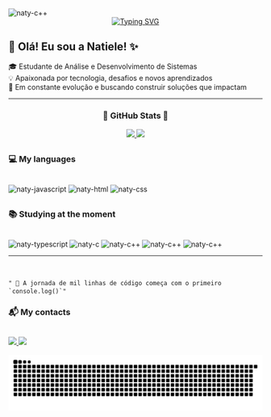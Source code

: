 <img align="center" alt="naty-c++" height="250" width="1000" src="https://media3.giphy.com/media/v1.Y2lkPTc5MGI3NjExZDVoZDI5OHRqaXZyZHRwdGJzODZicTRwMmQ5MzdxMGU2cXNheTcyOCZlcD12MV9pbnRlcm5hbF9naWZfYnlfaWQmY3Q9Zw/A4wSE2GQGTpfi/giphy.gif" />

<div align="center">
  <a href="https://git.io/typing-svg">
    <img src="https://readme-typing-svg.demolab.com?font=Fira+Code&weight=500&size=22&pause=1000&color=ffb6c1&center=true&vCenter=true&random=false&width=524&lines=%E2%8A%B9+Welcome+to+my+profile!+%CB%99%E1%B5%95%CB%99+%E2%8A%B9+" alt="Typing SVG">
  </a>
</div>

##

## 👋 Olá! Eu sou a Natiele! ✨

🎓 Estudante de Análise e Desenvolvimento de Sistemas <br>
💡 Apaixonada por tecnologia, desafios e novos aprendizados <br>
🚀 Em constante evolução e buscando construir soluções que impactam <br>

<!---
natyyHy/natyyHy is a ✨ special ✨ repository because its `README.md` (this file) appears on your GitHub profile.
You can click the Preview link to take a look at your changes.
--->

---

<h3 align="center">🌟 GitHub Stats 🌟</h3>
<div align="center">
  <a href="https://github.com/anuraghazra/github-readme-stats">
    <img height="200" src="https://github-readme-stats.vercel.app/api?username=natyyHy&show_icons=true&include_all_commits=true&theme=tokyonight" />
  </a>
  <a href="https://github.com/anuraghazra/convoychat">
    <img height="200" src="https://github-readme-stats.vercel.app/api/top-langs?username=natyyHy&theme=tokyonight&layout=compact&langs_count=8&card_width=320" />
  </a>
</div>

##

<h3>💻 My languages</h3>
<div style="display: inline_block"><br>
  <img align="center" alt="naty-javascript" height="30" width="40" src="https://cdn.jsdelivr.net/gh/devicons/devicon@latest/icons/javascript/javascript-original.svg"/>
  <img align="center" alt="naty-html" height="30" width="40" src="https://cdn.jsdelivr.net/gh/devicons/devicon@latest/icons/html5/html5-original.svg"/>
  <img align="center" alt="naty-css" height="30" width="40" src="https://cdn.jsdelivr.net/gh/devicons/devicon@latest/icons/css3/css3-original.svg"/>

  <!---<img align="center" alt="naty-python" height="30" width="40" src="https://cdn.jsdelivr.net/gh/devicons/devicon@latest/icons/python/python-original.svg"/>--->
</div>

##

<h3>📚 Studying at the moment</h3><br>
<div style="display: inline_block">
  <img align="center" alt="naty-typescript" height="30" width="40" src="https://cdn.jsdelivr.net/gh/devicons/devicon@latest/icons/typescript/typescript-original.svg"/>
  <img align="center" alt="naty-c" height="30" width="40" src="https://cdn.jsdelivr.net/gh/devicons/devicon@latest/icons/c/c-original.svg"/>
  <img align="center" alt="naty-c++" height="30" width="40" src="https://cdn.jsdelivr.net/gh/devicons/devicon@latest/icons/cplusplus/cplusplus-original.svg"/>
  <img align="center" alt="naty-c++" height="30" width="40" src="https://cdn.jsdelivr.net/gh/devicons/devicon@latest/icons/postgresql/postgresql-original.svg" />
  <img align="center" alt="naty-c++" height="30" width="40" src="https://cdn.jsdelivr.net/gh/devicons/devicon@latest/icons/react/react-original.svg" />
</div>

---

<br>

```
" 💫 A jornada de mil linhas de código começa com o primeiro `console.log()`"
```

<h3>📬 My contacts</h3><br>
<div> 
  <a href="mailto:natielegrazielly5@gmail.com">
    <img src="https://img.shields.io/badge/-Gmail-%23333?style=for-the-badge&logo=gmail&logoColor=white" target="_blank">
  </a>
  <a href="https://www.linkedin.com/in/natiele-grazielly-014b252b3" target="_blank">
    <img src="https://img.shields.io/badge/-LinkedIn-%230077B5?style=for-the-badge&logo=linkedin&logoColor=white" target="_blank">
  </a>
</div>

<br>

<picture align="center">
  <source media="(prefers-color-scheme: dark)" srcset="https://raw.githubusercontent.com/natyyHy/natyyHy/output/github-contribution-grid-snake-dark.svg">
  <source media="(prefers-color-scheme: light)" srcset="https://raw.githubusercontent.com/natyyHy/natyyHy/output/github-contribution-grid-snake-dark.svg">
  <img align="center" alt="github contribution grid snake animation" src="https://raw.githubusercontent.com/natyyHy/natyyHy/output/github-contribution-grid-snake.svg">
</picture>

<br><br>
